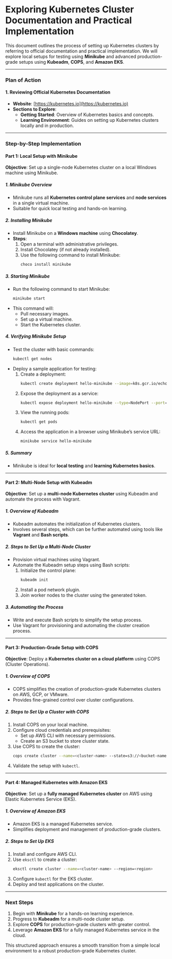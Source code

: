 # **Exploring Kubernetes Cluster Documentation and Practical Implementation**

This document outlines the process of setting up Kubernetes clusters by referring to official documentation and practical implementation. We will explore local setups for testing using **Minikube** and advanced production-grade setups using **Kubeadm**, **COPS**, and **Amazon EKS**. 

---

### **Plan of Action**

#### **1. Reviewing Official Kubernetes Documentation**
   - **Website**: [https://kubernetes.io](https://kubernetes.io)
   - **Sections to Explore**:
     - **Getting Started**: Overview of Kubernetes basics and concepts.
     - **Learning Environment**: Guides on setting up Kubernetes clusters locally and in production.

---

### **Step-by-Step Implementation**

#### **Part 1: Local Setup with Minikube**
**Objective**: Set up a single-node Kubernetes cluster on a local Windows machine using Minikube.  

##### **1. Minikube Overview**
   - Minikube runs all **Kubernetes control plane services** and **node services** in a single virtual machine.
   - Suitable for quick local testing and hands-on learning.

##### **2. Installing Minikube**
   - Install Minikube on a **Windows machine** using **Chocolatey**.
   - **Steps**:
     1. Open a terminal with administrative privileges.
     2. Install Chocolatey (if not already installed).
     3. Use the following command to install Minikube:  
        ```bash
        choco install minikube
        ```

##### **3. Starting Minikube**
   - Run the following command to start Minikube:
     ```bash
     minikube start
     ```
   - This command will:
     - Pull necessary images.
     - Set up a virtual machine.
     - Start the Kubernetes cluster.

##### **4. Verifying Minikube Setup**
   - Test the cluster with basic commands:
     ```bash
     kubectl get nodes
     ```
   - Deploy a sample application for testing:
     1. Create a deployment:
        ```bash
        kubectl create deployment hello-minikube --image=k8s.gcr.io/echoserver:1.4
        ```
     2. Expose the deployment as a service:
        ```bash
        kubectl expose deployment hello-minikube --type=NodePort --port=8080
        ```
     3. View the running pods:
        ```bash
        kubectl get pods
        ```
     4. Access the application in a browser using Minikube’s service URL:
        ```bash
        minikube service hello-minikube
        ```

##### **5. Summary**
   - Minikube is ideal for **local testing** and **learning Kubernetes basics**.

---

#### **Part 2: Multi-Node Setup with Kubeadm**
**Objective**: Set up a **multi-node Kubernetes cluster** using Kubeadm and automate the process with Vagrant.  

##### **1. Overview of Kubeadm**
   - Kubeadm automates the initialization of Kubernetes clusters.
   - Involves several steps, which can be further automated using tools like **Vagrant** and **Bash scripts**.

##### **2. Steps to Set Up a Multi-Node Cluster**
   - Provision virtual machines using Vagrant.
   - Automate the Kubeadm setup steps using Bash scripts:
     1. Initialize the control plane:
        ```bash
        kubeadm init
        ```
     2. Install a pod network plugin.
     3. Join worker nodes to the cluster using the generated token.

##### **3. Automating the Process**
   - Write and execute Bash scripts to simplify the setup process.
   - Use Vagrant for provisioning and automating the cluster creation process.

---

#### **Part 3: Production-Grade Setup with COPS**
**Objective**: Deploy a **Kubernetes cluster on a cloud platform** using COPS (Cluster Operations).  

##### **1. Overview of COPS**
   - COPS simplifies the creation of production-grade Kubernetes clusters on AWS, GCP, or VMware.
   - Provides fine-grained control over cluster configurations.

##### **2. Steps to Set Up a Cluster with COPS**
   1. Install COPS on your local machine.
   2. Configure cloud credentials and prerequisites:
      - Set up AWS CLI with necessary permissions.
      - Create an S3 bucket to store cluster state.
   3. Use COPS to create the cluster:
      ```bash
      cops create cluster --name=<cluster-name> --state=s3://<bucket-name> --zones=<region> --yes
      ```
   4. Validate the setup with `kubectl`.

---

#### **Part 4: Managed Kubernetes with Amazon EKS**
**Objective**: Set up a **fully managed Kubernetes cluster** on AWS using Elastic Kubernetes Service (EKS).  

##### **1. Overview of Amazon EKS**
   - Amazon EKS is a managed Kubernetes service.
   - Simplifies deployment and management of production-grade clusters.

##### **2. Steps to Set Up EKS**
   1. Install and configure AWS CLI.
   2. Use `eksctl` to create a cluster:
      ```bash
      eksctl create cluster --name=<cluster-name> --region=<region>
      ```
   3. Configure `kubectl` for the EKS cluster.
   4. Deploy and test applications on the cluster.

---

### **Next Steps**
1. Begin with **Minikube** for a hands-on learning experience.
2. Progress to **Kubeadm** for a multi-node cluster setup.
3. Explore **COPS** for production-grade clusters with greater control.
4. Leverage **Amazon EKS** for a fully managed Kubernetes service in the cloud.

This structured approach ensures a smooth transition from a simple local environment to a robust production-grade Kubernetes cluster.
